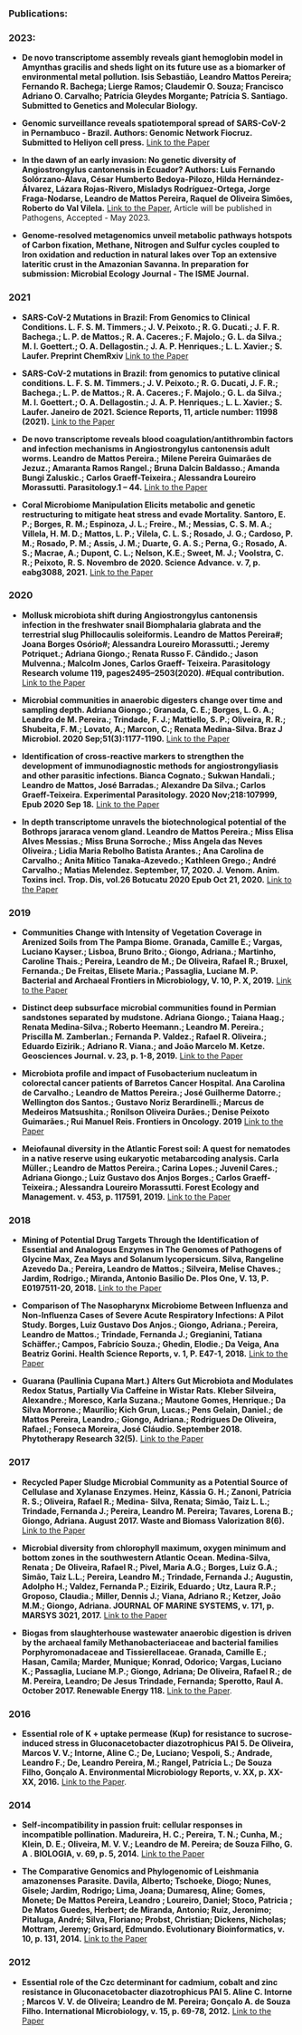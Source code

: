 
### Publications:

### 2023:
- **De novo transcriptome assembly reveals giant hemoglobin model in Amynthas gracilis and sheds light on its future use as a biomarker of environmental metal pollution. Isis Sebastião, Leandro Mattos Pereira; Fernando R. Bachega; Lierge Ramos; Claudemir O. Souza; Francisco Adriano O. Carvalho; Patrícia Gleydes Morgante; Patrícia S. Santiago. Submitted to Genetics and Molecular Biology.**

- **Genomic surveillance reveals spatiotemporal spread of SARS-CoV-2 in Pernambuco - Brazil. Authors: Genomic Network Fiocruz. Submitted to Heliyon cell press.**
[Link to the Paper](https://www.medrxiv.org/content/10.1101/2023.01.25.23284831v1)

- **In the dawn of an early invasion: No genetic diversity of Angiostrongylus cantonensis in Ecuador? Authors: Luis Fernando Solórzano-Álava, César Humberto Bedoya-Pilozo, Hilda Hernández-Álvarez, Lázara Rojas-Rivero, Misladys Rodríguez-Ortega, Jorge Fraga-Nodarse, Leandro de Mattos Pereira, Raquel de Oliveira Simões,
Roberto do Val Vilela.** [Link to the Paper](https://www.mdpi.com/2076-0817/12/7/878), Article will be published in Pathogens, Accepted - May 2023.

- **Genome-resolved metagenomics unveil metabolic pathways hotspots of Carbon fixation, Methane, Nitrogen and Sulfur cycles coupled to Iron oxidation and reduction in     natural lakes over Top an extensive lateritic crust in the Amazonian Savanna. In preparation for submission: Microbial Ecology Journal - The ISME Journal.** 

### 2021

- **SARS-CoV-2 Mutations in Brazil: From Genomics to Clinical Conditions. L. F. S. M. Timmers.; J. V. Peixoto.;	R. G. Ducati.; J. F. R. Bachega.; L. P. de Mattos.; R. A. Caceres.; F. Majolo.; G. L. da Silva.; M. I. Goettert.; O. A. Dellagostin.; J. A.  P. Henriques.;   L.  L.  Xavier.; S. Laufer. Preprint ChemRxiv** [Link to the Paper](https://doi.org/10.26434/chemrxiv.14045783.v1)

- **SARS-CoV-2 mutations in Brazil: from genomics to putative clinical conditions. L. F. S. M. Timmers.; J. V. Peixoto.; R. G. Ducati, J. F. R.; Bachega.; L. P. de Mattos.; R. A. Caceres.; F. Majolo.; G. L. da Silva.; M. I. Goettert.; O. A. Dellagostin.; J. A.  P. Henriques.; L.  L.  Xavier.; S. Laufer. Janeiro de 2021. Science Reports, 11, article number: 11998 (2021).** [Link to the Paper](https://www.nature.com/articles/s41598-021-91585-6)

- **De novo transcriptome reveals blood coagulation/antithrombin factors and infection mechanisms in Angiostrongylus cantonensis adult worms. Leandro de Mattos Pereira.; Milene Pereira Guimarães de Jezuz.; Amaranta Ramos Rangel.; Bruna Dalcin Baldasso.; Amanda Bungi Zaluskic.; Carlos Graeff-Teixeira.; Alessandra Loureiro Morassutti. Parasitology.1 – 44.** [Link to the Paper](https://doi.org/10.1017/S0031182021000469) 

- **Coral Microbiome Manipulation Elicits metabolic and genetic restructuring to mitigate heat stress and evade Mortality. Santoro, E. P.; Borges, R. M.; Espinoza, J. L.; Freire., M.; Messias, C. S. M. A.; Villela, H. M. D.; Mattos, L. P.; Vilela, C. L. S.; Rosado, J. G.; Cardoso, P. M.; Rosado, P. M.; Assis, J. M.; Duarte, G. A. S.; Perna, G.; Rosado, A. S.; Macrae, A.; Dupont, C. L.; Nelson, K.E.; Sweet, M. J.; Voolstra, C. R.; Peixoto, R. S. Novembro de 2020. Science Advance. v. 7, p. eabg3088, 2021.** [Link to the Paper](https://www.science.org/doi/10.1126/sciadv.abg3088)

### 2020

- **Mollusk microbiota shift during Angiostrongylus cantonensis infection in the freshwater snail Biomphalaria glabrata and the terrestrial slug Phillocaulis soleiformis. Leandro de Mattos Pereira#; Joana Borges Osório#; Alessandra Loureiro Morassutti.; Jeremy Potriquet.; Adriana Giongo.; Renata Russo F. Cândido.; Jason Mulvenna.; Malcolm Jones, Carlos Graeff- Teixeira. Parasitology Research volume 119, pages2495–2503(2020). #Equal contribution.** [Link to the Paper](https://link.springer.com/article/10.1007%2Fs00436-020-06743-y)

- **Microbial communities in anaerobic digesters change over time and sampling depth. Adriana Giongo.; Granada, C. E.; Borges, L. G. A.; Leandro de M. Pereira.; Trindade, F. J.; Mattiello, S. P.; Oliveira, R. R.; Shubeita, F. M.; Lovato, A.; Marcon, C.; Renata Medina-Silva. Braz J Microbiol. 2020 Sep;51(3):1177-1190.** [Link to the Paper](https://www.ncbi.nlm.nih.gov/pmc/articles/PMC7455671/)

- **Identification of cross-reactive markers to strengthen the development of immunodiagnostic methods for angiostrongyliasis and other parasitic infections. Bianca Cognato.; Sukwan Handali.; Leandro de Mattos, José Barradas.; Alexandre Da Silva.; Carlos Graeff-Teixeira. Experimental Parasitology. 2020 Nov;218:107999, Epub 2020 Sep 18.** [Link to the Paper](https://doi.org/10.1016/j.exppara.2020.107999)

- **In depth transcriptome unravels the biotechnological potential of the Bothrops jararaca venom gland. Leandro de Mattos Pereira.; Miss Elisa Alves Messias.; Miss Bruna Sorroche.; Miss Angela das Neves Oliveira.; Lidia Maria Rebolho Batista Arantes.; Ana Carolina de Carvalho.; Anita Mitico Tanaka-Azevedo.; Kathleen Grego.; André Carvalho.; Matias Melendez. September, 17, 2020. J. Venom. Anim. Toxins incl. Trop. Dis, vol.26 Botucatu 2020 Epub Oct 21, 2020.** [Link to the Paper](https://www.ncbi.nlm.nih.gov/pmc/articles/PMC7579844/)

### 2019

- **Communities Change with Intensity of Vegetation Coverage in Arenized Soils from The Pampa Biome. Granada, Camille E.; Vargas, Luciano Kayser.; Lisboa, Bruno Brito.; Giongo, Adriana.; Martinho, Caroline Thais.; Pereira, Leandro de M.; De Oliveira, Rafael R.; Bruxel, Fernanda.; De Freitas, Elisete Maria.; Passaglia, Luciane M. P. Bacterial and Archaeal Frontiers in Microbiology, V. 10, P. X, 2019.** [Link to the Paper](https://www.ncbi.nlm.nih.gov/pmc/articles/PMC6439421/)

- **Distinct deep subsurface microbial communities found in Permian sandstones separated by mudstone. Adriana Giongo.; Taiana Haag.; Renata Medina-Silva.; Roberto Heemann.; Leandro M. Pereira.; Priscilla M. Zamberlan.; Fernanda P. Valdez.; Rafael R. Oliveira.; Eduardo Eizirik.; Adriano R. Viana.; and João Marcelo M. Ketze. Geosciences Journal. v. 23, p. 1-8, 2019.** [Link to the Paper](https://link.springer.com/article/10.1007%2Fs12303-019-0028-5)

- **Microbiota profile and impact of Fusobacterium nucleatum in colorectal cancer patients of Barretos Cancer Hospital. Ana Carolina de Carvalho.; Leandro de Mattos Pereira.; José Guilherme Datorre.; Wellington dos Santos.; Gustavo Noriz Berardinelli.; Marcus de Medeiros Matsushita.; Ronilson Oliveira Durães.; Denise Peixoto Guimarães.; Rui Manuel Reis. Frontiers in Oncology. 2019** [Link to the Paper](https://www.frontiersin.org/articles/10.3389/fonc.2019.00813/full)

- **Meiofaunal diversity in the Atlantic Forest soil: A quest for nematodes in a native reserve using eukaryotic metabarcoding analysis. Carla Müller.; Leandro de Mattos Pereira.; Carina Lopes.; Juvenil Cares.; Adriana Giongo.; Luiz Gustavo dos Anjos Borges.; Carlos Graeff- Teixeira.; Alessandra Loureiro Morassutti. Forest Ecology and Management. v. 453, p. 117591, 2019.** [Link to the Paper](https://www.sciencedirect.com/science/article/abs/pii/S0378112719312873)

### 2018

- **Mining of Potential Drug Targets Through the Identification of Essential and Analogous Enzymes in The Genomes of Pathogens of Glycine Max, Zea Mays and Solanum lycopersicum. Silva, Rangeline Azevedo Da.; Pereira, Leandro de Mattos.; Silveira, Melise Chaves.; Jardim, Rodrigo.; Miranda, Antonio Basilio De. Plos One, V. 13, P. E0197511-20, 2018.** [Link to the Paper](https://doi.org/10.1371/journal.pone.0197511)

- **Comparison of The Nasopharynx Microbiome Between Influenza and Non-Influenza Cases of Severe Acute Respiratory Infections: A Pilot Study. Borges, Luiz Gustavo Dos Anjos.; Giongo, Adriana.; Pereira, Leandro de Mattos.; Trindade, Fernanda J.; Gregianini, Tatiana Schäffer.; Campos, Fabrício Souza.; Ghedin, Elodie.; Da Veiga, Ana Beatriz Gorini. Health Science Reports, v. 1, P. E47-1, 2018.** [Link to the Paper](https://onlinelibrary.wiley.com/doi/10.1002/hsr2.47)

- **Guarana (Paullinia Cupana Mart.) Alters Gut Microbiota and Modulates Redox Status, Partially Via Caffeine in Wistar Rats. Kleber Silveira, Alexandre.; Moresco, Karla Suzana.; Mautone Gomes, Henrique.; Da Silva Morrone.; Maurílio; Kich Grun, Lucas.; Pens Gelain, Daniel.; de Mattos Pereira, Leandro.; Giongo, Adriana.; Rodrigues De Oliveira, Rafael.; Fonseca Moreira, José Cláudio. September 2018. Phytotherapy Research 32(5).** [Link to the Paper](https://onlinelibrary.wiley.com/doi/10.1002/ptr.6185)

### 2017

- **Recycled Paper Sludge Microbial Community as a Potential Source of Cellulase and Xylanase Enzymes. Heinz, Kássia G. H.; Zanoni, Patrícia R. S.; Oliveira, Rafael R.; Medina- Silva, Renata; Simão, Taiz L. L.; Trindade, Fernanda J.; Pereira, Leandro M. Pereira; Tavares, Lorena B.; Giongo, Adriana. August 2017. Waste and Biomass Valorization 8(6).** [Link to the Paper](https://link.springer.com/article/10.1007/s12649-016-9792-x) 

- **Microbial diversity from chlorophyll maximum, oxygen minimum and bottom zones in the southwestern Atlantic Ocean. Medina-Silva, Renata ; De Oliveira, Rafael R.; Pivel, Maria A.G.; Borges, Luiz G.A.; Simão, Taiz L.L.; Pereira, Leandro M.; Trindade, Fernanda J.; Augustin, Adolpho H.; Valdez, Fernanda P.; Eizirik, Eduardo ; Utz,  Laura  R.P.;  Groposo, Claudia.; Miller, Dennis J.; Viana, Adriano R.; Ketzer, João M.M.; Giongo, Adriana. JOURNAL OF MARINE SYSTEMS, v. 171, p. MARSYS 3021, 2017.** [Link to the Paper](https://doi.org/10.1016/j.jmarsys.2017.10.008)

- **Biogas from slaughterhouse wastewater anaerobic digestion is driven by the archaeal family Methanobacteriaceae and bacterial families Porphyromonadaceae and Tissierellaceae. Granada, Camille E.; Hasan, Camila; Marder, Munique; Konrad, Odorico; Vargas, Luciano K.; Passaglia, Luciane M.P.; Giongo, Adriana; De Oliveira, Rafael R.; de M. Pereira, Leandro; De Jesus Trindade, Fernanda; Sperotto, Raul A. October 2017. Renewable Energy 118.** [Link to the Paper](https://linkinghub.elsevier.com/retrieve/pii/S0960148117311783). 


### 2016

- **Essential role of K + uptake permease (Kup) for resistance to sucrose-induced stress in Gluconacetobacter diazotrophicus PAl 5. De Oliveira, Marcos V. V.; Intorne, Aline C.; De, Luciano; Vespoli, S.; Andrade, Leandro F.; De, Leandro Pereira, M.; Rangel, Patrícia L.; De Souza Filho, Gonçalo A. Environmental Microbiology Reports, v. XX, p. XX-XX, 2016.** [Link to the Paper](https://doi.org/10.1111/1758-2229.12503).

### 2014

- **Self-incompatibility in passion fruit: cellular responses in incompatible pollination. Madureira, H. C.; Pereira, T. N.; Cunha, M.; Klein, D. E.; Oliveira, M. V. V.; Leandro de M. Pereira; de Souza Filho, G. A . BIOLOGIA, v. 69, p. 5, 2014.** [Link to the Paper](https://link.springer.com/article/10.2478/s11756-014-0353-0)

- **The Comparative Genomics and Phylogenomic of Leishmania amazonenses Parasite. Davila, Alberto; Tschoeke, Diogo; Nunes, Gisele; Jardim, Rodrigo; Lima, Joana; Dumaresq, Aline; Gomes, Monete; De Mattos Pereira, Leandro ; Loureiro, Daniel; Stoco, Patricia ; De Matos Guedes, Herbert; de Miranda, Antonio; Ruiz, Jeronimo; Pitaluga, André; Silva, Floriano; Probst, Christian; Dickens, Nicholas; Mottram, Jeremy; Grisard, Edmundo. Evolutionary Bioinformatics, v. 10, p. 131, 2014.** [Link to the Paper](https://www.ncbi.nlm.nih.gov/pmc/articles/PMC4182287/)

### 2012

- **Essential role of the Czc determinant for cadmium, cobalt and zinc resistance in Gluconacetobacter diazotrophicus PAl 5. Aline C. Intorne ; Marcos V. V. de Oliveira; Leandro de M. Pereira; Gonçalo A. de Souza Filho. International Microbiology, v. 15, p. 69-78, 2012.** [Link to the Paper](http://revistes.iec.cat/index.php/IM/article/viewFile/63837/63768)

